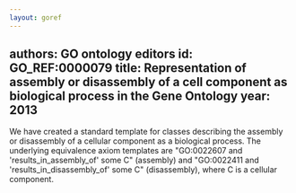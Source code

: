 ```yaml
---
layout: goref
--- 
```

authors: GO ontology editors
id: GO_REF:0000079
title: Representation of assembly or disassembly of a cell component as biological process in the Gene Ontology
year: 2013
---

We have created a standard template for classes describing the assembly or disassembly of a cellular component as a biological process. The underlying equivalence axiom templates are "GO:0022607 and 'results_in_assembly_of' some C" (assembly) and "GO:0022411 and 'results_in_disassembly_of' some C" (disassembly), where C is a cellular component.
